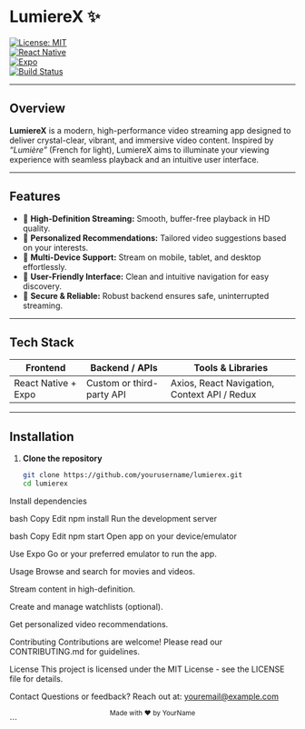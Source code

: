 # LumiereX ✨

[![License: MIT](https://img.shields.io/badge/License-MIT-blue.svg)](LICENSE)  
[![React Native](https://img.shields.io/badge/React%20Native-0.71.0-blue)](https://reactnative.dev/)  
[![Expo](https://img.shields.io/badge/Expo-SDK_49-green)](https://expo.dev/)  
[![Build Status](https://img.shields.io/badge/build-passing-brightgreen)](#)

---

## Overview

**LumiereX** is a modern, high-performance video streaming app designed to deliver crystal-clear, vibrant, and immersive video content. Inspired by *“Lumière”* (French for light), LumiereX aims to illuminate your viewing experience with seamless playback and an intuitive user interface.

---

## Features

- 🔹 **High-Definition Streaming:** Smooth, buffer-free playback in HD quality.  
- 🔹 **Personalized Recommendations:** Tailored video suggestions based on your interests.  
- 🔹 **Multi-Device Support:** Stream on mobile, tablet, and desktop effortlessly.  
- 🔹 **User-Friendly Interface:** Clean and intuitive navigation for easy discovery.  
- 🔹 **Secure & Reliable:** Robust backend ensures safe, uninterrupted streaming.

---

## Tech Stack

| Frontend               | Backend / APIs            | Tools & Libraries                  |
|------------------------|--------------------------|----------------------------------|
| React Native + Expo    | Custom or third-party API | Axios, React Navigation, Context API / Redux |

---

## Installation

1. **Clone the repository**

   ```bash
   git clone https://github.com/yourusername/lumierex.git
   cd lumierex
Install dependencies

bash
Copy
Edit
npm install
Run the development server

bash
Copy
Edit
npm start
Open app on your device/emulator

Use Expo Go or your preferred emulator to run the app.

Usage
Browse and search for movies and videos.

Stream content in high-definition.

Create and manage watchlists (optional).

Get personalized video recommendations.

Contributing
Contributions are welcome! Please read our CONTRIBUTING.md for guidelines.

License
This project is licensed under the MIT License - see the LICENSE file for details.

Contact
Questions or feedback? Reach out at:
youremail@example.com

<div align="center"> <sub>Made with ❤️ by YourName</sub> </div> ```
